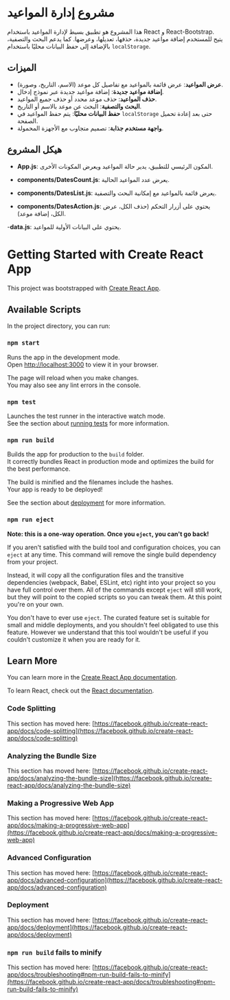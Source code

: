 # مشروع إدارة المواعيد

هذا المشروع هو تطبيق بسيط لإدارة المواعيد باستخدام React و React-Bootstrap. يتيح للمستخدم إضافة مواعيد جديدة، حذفها، تعديلها، وعرضها. كما يدعم البحث والتصفية، بالإضافة إلى حفظ البيانات محليًا باستخدام `localStorage`.

## الميزات

- **عرض المواعيد**: عرض قائمة بالمواعيد مع تفاصيل كل موعد (الاسم، التاريخ، وصورة).
- **إضافة مواعيد جديدة**: إضافة مواعيد جديدة عبر نموذج إدخال.
- **حذف المواعيد**: حذف موعد محدد أو حذف جميع المواعيد.
- **البحث والتصفية**: البحث عن موعد بالاسم أو التاريخ.
- **حفظ البيانات محليًا**: يتم حفظ المواعيد في `localStorage` حتى بعد إعادة تحميل الصفحة.
- **واجهة مستخدم جذابة**: تصميم متجاوب مع الأجهزة المحمولة.

## هيكل المشروع
- **App.js**: المكون الرئيسي للتطبيق، يدير حالة المواعيد ويعرض المكونات الأخرى.

- **components/DatesCount.js**: يعرض عدد المواعيد الحالية.

- **components/DatesList.js**: يعرض قائمة بالمواعيد مع إمكانية البحث والتصفية.

- **components/DatesAction.js**: يحتوي على أزرار التحكم (حذف الكل، عرض الكل، إضافة موعد).

-**data.js**: يحتوي على البيانات الأولية للمواعيد.

# Getting Started with Create React App

This project was bootstrapped with [Create React App](https://github.com/facebook/create-react-app).

## Available Scripts

In the project directory, you can run:

### `npm start`

Runs the app in the development mode.\
Open [http://localhost:3000](http://localhost:3000) to view it in your browser.

The page will reload when you make changes.\
You may also see any lint errors in the console.

### `npm test`

Launches the test runner in the interactive watch mode.\
See the section about [running tests](https://facebook.github.io/create-react-app/docs/running-tests) for more information.

### `npm run build`

Builds the app for production to the `build` folder.\
It correctly bundles React in production mode and optimizes the build for the best performance.

The build is minified and the filenames include the hashes.\
Your app is ready to be deployed!

See the section about [deployment](https://facebook.github.io/create-react-app/docs/deployment) for more information.

### `npm run eject`

**Note: this is a one-way operation. Once you `eject`, you can't go back!**

If you aren't satisfied with the build tool and configuration choices, you can `eject` at any time. This command will remove the single build dependency from your project.

Instead, it will copy all the configuration files and the transitive dependencies (webpack, Babel, ESLint, etc) right into your project so you have full control over them. All of the commands except `eject` will still work, but they will point to the copied scripts so you can tweak them. At this point you're on your own.

You don't have to ever use `eject`. The curated feature set is suitable for small and middle deployments, and you shouldn't feel obligated to use this feature. However we understand that this tool wouldn't be useful if you couldn't customize it when you are ready for it.

## Learn More

You can learn more in the [Create React App documentation](https://facebook.github.io/create-react-app/docs/getting-started).

To learn React, check out the [React documentation](https://reactjs.org/).

### Code Splitting

This section has moved here: [https://facebook.github.io/create-react-app/docs/code-splitting](https://facebook.github.io/create-react-app/docs/code-splitting)

### Analyzing the Bundle Size

This section has moved here: [https://facebook.github.io/create-react-app/docs/analyzing-the-bundle-size](https://facebook.github.io/create-react-app/docs/analyzing-the-bundle-size)

### Making a Progressive Web App

This section has moved here: [https://facebook.github.io/create-react-app/docs/making-a-progressive-web-app](https://facebook.github.io/create-react-app/docs/making-a-progressive-web-app)

### Advanced Configuration

This section has moved here: [https://facebook.github.io/create-react-app/docs/advanced-configuration](https://facebook.github.io/create-react-app/docs/advanced-configuration)

### Deployment

This section has moved here: [https://facebook.github.io/create-react-app/docs/deployment](https://facebook.github.io/create-react-app/docs/deployment)

### `npm run build` fails to minify

This section has moved here: [https://facebook.github.io/create-react-app/docs/troubleshooting#npm-run-build-fails-to-minify](https://facebook.github.io/create-react-app/docs/troubleshooting#npm-run-build-fails-to-minify)
